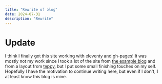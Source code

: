 ```yaml
---
title: "Rewrite of blog"
date: 2024-07-31
description: "Rewrite"
---
```


# Update

I think I finally got this site working with eleventy and gh-pages! It was mostly not my work since I took a lot of the site from [the example blog](https://github.com/11ty/eleventy-base-blog) and from a layout from [teppy](https://teppyslayouts.neocities.org/), but I put some small finishing touches on my self. Hopefully I have the motivation to continue writing here, but even if I don't, I at least know this blog is mine.